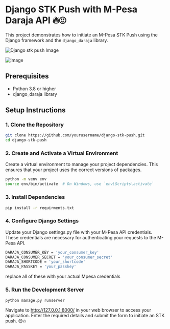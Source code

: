 # Django STK Push with M-Pesa Daraja API 🔥😍

This project demonstrates how to initiate an M-Pesa STK Push using the Django framework and the `django_daraja` library.

![Django stk push Image](https://ibb.co/mC8CVHT)

![image](https://ibb.co/mC8CVHT)



## Prerequisites

- Python 3.8 or higher
- django_daraja library

## Setup Instructions

### 1. Clone the Repository

```sh
git clone https://github.com/yourusername/django-stk-push.git
cd django-stk-push

```


### 2. Create and Activate a Virtual Environment

Create a virtual environment to manage your project dependencies. This ensures that your project uses the correct versions of packages.

```sh
python -m venv env
source env/bin/activate  # On Windows, use `env\Scripts\activate`
```

### 3. Install Dependencies

```sh
pip install -r requirments.txt
```

### 4. Configure Django Settings
Update your Django settings.py file with your M-Pesa API credentials. These credentials are necessary for authenticating your requests to the M-Pesa API.

```sh 
DARAJA_CONSUMER_KEY = 'your_consumer_key'
DARAJA_CONSUMER_SECRET = 'your_consumer_secret'
DARAJA_SHORTCODE = 'your_shortcode'
DARAJA_PASSKEY = 'your_passkey'
```
replace all of these with your actual Mpesa credentials

### 5. Run the Development Server
```sh
python manage.py runserver
```
Navigate to http://127.0.0.1:8000/ in your web browser to access your application. Enter the required details and submit the form to initiate an STK push. 😊🔥




